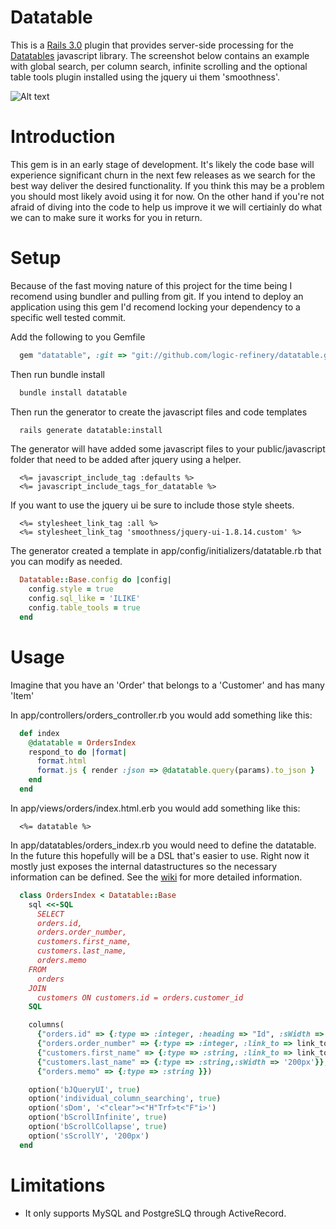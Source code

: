 Datatable
=========

This is a [Rails 3.0](http://rubyonrails.org) plugin that provides server-side processing for the [Datatables](http://datatables.net) javascript library.  The screenshot below
contains an example with global search, per column search, infinite scrolling and the optional table tools plugin installed using the jquery ui them 'smoothness'.


![Alt text](https://github.com/logic-refinery/datatable/raw/master/images/datatable_screenshot.png "optional title") 

Introduction
============

This gem is in an early stage of development.  It's likely the code base will experience significant churn in the next few releases as we
search for the best way deliver the desired functionality.  If you think this may be a problem you should most likely avoid using it for now.
On the other hand if you're not afraid of diving into the code to help us improve it we will certiainly do what we can to make sure it works
for you in return.

Setup
======

Because of the fast moving nature of this project for the time being I recomend using bundler and pulling from git.  If you
intend to deploy an application using this gem I'd recomend locking your dependency to a specific well tested commit.

Add the following to you Gemfile

```ruby
  gem "datatable", :git => "git://github.com/logic-refinery/datatable.git" :ref => "500a5f"
```

Then run bundle install

```sh
  bundle install datatable
```

Then run the generator to create the javascript files and code templates

```sh
  rails generate datatable:install
```

The generator will have added some javascript files to your public/javascript folder that need to be added after jquery using a helper.
```erb
  <%= javascript_include_tag :defaults %>
  <%= javascript_include_tags_for_datatable %>
```

If you want to use the jquery ui be sure to include those style sheets.

```erb
  <%= stylesheet_link_tag :all %>
  <%= stylesheet_link_tag 'smoothness/jquery-ui-1.8.14.custom' %>
```

The generator created a template in app/config/initializers/datatable.rb that you can modify as needed.

```ruby
  Datatable::Base.config do |config|
    config.style = true
    config.sql_like = 'ILIKE'
    config.table_tools = true
  end
```

Usage
=====

Imagine that you have an 'Order' that belongs to a 'Customer' and has many 'Item'

In app/controllers/orders_controller.rb you would add something like this:

```ruby
  def index
    @datatable = OrdersIndex
    respond_to do |format|
      format.html
      format.js { render :json => @datatable.query(params).to_json }
    end
  end
```

In app/views/orders/index.html.erb you would add something like this:

```erb
  <%= datatable %>
```

In app/datatables/orders_index.rb you would need to define the datatable.  In the future this hopefully will be a DSL that's easier to use.
Right now it mostly just exposes the internal datastructures so the necessary information can be defined. See the [wiki](https://github.com/logic-refinery/datatable/wiki) 
for more detailed information.

```ruby
  class OrdersIndex < Datatable::Base
    sql <<-SQL
      SELECT
      orders.id,
      orders.order_number,
      customers.first_name,
      customers.last_name,
      orders.memo
    FROM
      orders
    JOIN
      customers ON customers.id = orders.customer_id
    SQL

    columns(
      {"orders.id" => {:type => :integer, :heading => "Id", :sWidth => '50px'}},
      {"orders.order_number" => {:type => :integer, :link_to => link_to('{{1}}', order_path('{{0}}')),:heading => 'Order Number', :sWidth => '125px' }},
      {"customers.first_name" => {:type => :string, :link_to => link_to('{{2}}', order_path('{{0}}')),:sWidth => '200px' }},
      {"customers.last_name" => {:type => :string,:sWidth => '200px'}},
      {"orders.memo" => {:type => :string }})

    option('bJQueryUI', true)
    option('individual_column_searching', true)
    option('sDom', '<"clear"><"H"Trf>t<"F"i>')
    option('bScrollInfinite', true)
    option('bScrollCollapse', true)
    option('sScrollY', '200px')
  end
```


Limitations
==========

 *  It only supports MySQL and PostgreSLQ through ActiveRecord.
